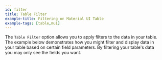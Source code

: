 ```yaml
---
id: filter
title: Table Filter
example-title: Filtering on Material UI Table
example-tags: [table,mui]
---
```



The `Table Filter` option allows you to apply filters to the data in your table. The example below demonstrates how you might filter and display data in your table based on certain field parameters.
By filtering your table's data you may only see the fields you want.

<CodeSandboxExample path="table-material-ui-table-filter" />

